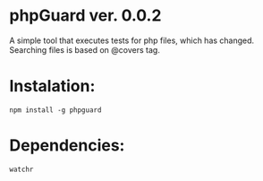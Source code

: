 # phpGuard ver. 0.0.2

A simple tool that executes tests for php files, which has changed. Searching files is based on @covers tag.

# Instalation:

```
npm install -g phpguard
```

# Dependencies:
```
watchr
```